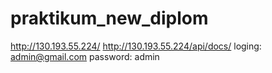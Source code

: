 # praktikum_new_diplom
http://130.193.55.224/
http://130.193.55.224/api/docs/
loging: admin@gmail.com
password: admin
